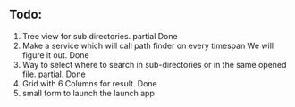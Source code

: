 ## Todo: 
1. Tree view for sub directories. partial Done
2. Make a service which will call path finder on every timespan We will figure it out. Done
3. Way to select where to search in sub-directories or in the same opened file. partial. Done
4. Grid with 6 Columns for result. Done
1. small form to launch the launch app




